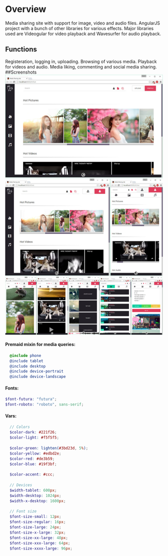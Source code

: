 
# Overview
Media sharing site with support for image, video and audio files. AngularJS project with a bunch of other libraries for various effects.
Major libraries used are Videogular for video playback and Wavesurfer for audio playback.
## Functions
Registeration, logging in, uploading. Browsing of various media. Playback for videos and audio. Media liking, commenting and social media sharing.
##Screenshots
![Desktop](/../Screenshots/desktop.jpg?raw=true "Desktop")
![TabletMobile](/../Screenshots/tabletMobile.jpg?raw=true "Tablet and Mobile")
![Views](/../Screenshots/views.jpg?raw=true "Various views from the site")
#### Premaid mixin for media queries:
````scss
  @include phone
  @include tablet
  @include desktop
  @include device-portrait
  @include device-landscape
 ````
#### Fonts:
  ````scss
  $font-futura: "futura";
  $font-roboto: "roboto", sans-serif;
 ````
  
#### Vars:
```` scss
  // Colors
  $color-dark: #221f26;
  $color-light: #f5f5f5;
  
  $color-green: lighten(#3bd23d, 5%);
  $color-yellow: #edbd2e;
  $color-red: #de3b59;
  $color-blue: #19f3bf;
  
  $color-accent: #ccc;
  
  // Devices
  $width-tablet: 600px;
  $width-desktop: 1024px;
  $width-x-desktop: 1600px;

  // Font size
  $font-size-small: 12px;
  $font-size-regular: 16px;
  $font-size-large: 24px;
  $font-size-x-large: 32px;
  $font-size-xx-large: 48px;
  $font-size-xxx-large: 64px;
  $font-size-xxxx-large: 96px;
  ````
